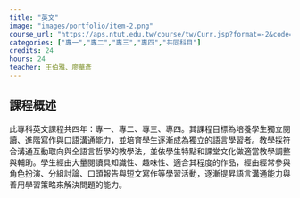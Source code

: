 ```yaml
---
title: "英文"
image: "images/portfolio/item-2.png"
course_url: "https://aps.ntut.edu.tw/course/tw/Curr.jsp?format=-2&code=2A00002"
categories: ["專一","專二","專三","專四","共同科目"]
credits: 24
hours: 24
teacher: 王伯雅、廖華彥
---
```


## 課程概述

此專科英文課程共四年：專一、專二、專三、專四。其課程目標為培養學生獨立閱讀、進階寫作與口語溝通能力，並培育學生逐漸成為獨立的語言學習者。教學採符合溝通互動取向與全語言哲學的教學法，並依學生特點和課堂文化做適當教學調整與輔助。學生經由大量閱讀具知識性、趣味性、適合其程度的作品，經由經常參與角色扮演、分組討論、口頭報告與短文寫作等學習活動，逐漸提昇語言溝通能力與善用學習策略來解決問題的能力。